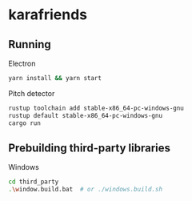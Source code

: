 # karafriends

## Running

Electron

```sh
yarn install && yarn start
```

Pitch detector

```sh
rustup toolchain add stable-x86_64-pc-windows-gnu
rustup default stable-x86_64-pc-windows-gnu
cargo run
```

## Prebuilding third-party libraries

Windows

```sh
cd third_party
.\window.build.bat  # or ./windows.build.sh
```
